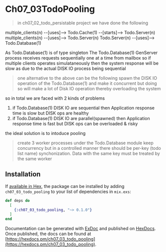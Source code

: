 # Ch07_03TodoPooling

> in ch07_02_todo_persistable project we have done the following 

multiple_clients(n) --[uses]--> Todo.Cache(1)    --[starts]--> Todo.Server(n) 
multiple_clients(n) --[uses]--> Todo.Server(n)
Todo.Server(n)      --[uses]--> Todo.Database(1)

As Todo.Database(1) is of type singleton
The Todo.Database(1) GenServer process receives requests sequentially one at a time from mailbox
so if multiple clients operates simulataneously then the system response 
will be slow as due to the actual DISK IO process being sequential 

> one alternative to the above can be the following
spawn the DISK IO operation of the Todo.Database(1) and make it concurrent 
but doing so will make a lot of Disk IO operation thereby overloading the system 

so in total we are faced with 2 kinds of problems 
1. if Todo.Database(1) DISK IO are sequential then Application response time is slow but DISK ops are healthy 
2. if Todo.Database(1) DISK IO are parallel(spawned) then Application response time is fast but DISK ops can be overloaded & risky

the ideal solution is to intoduce pooling 
> create 3 worker processes under the Todo.Database module 
> keep concurrency but in a controlled manner 
> there should be per-key (todo list name) synchonization. 
  Data with the same key must be treated by the same worker 

  

## Installation

If [available in Hex](https://hex.pm/docs/publish), the package can be installed
by adding `ch07_03_todo_pooling` to your list of dependencies in `mix.exs`:

```elixir
def deps do
  [
    {:ch07_03_todo_pooling, "~> 0.1.0"}
  ]
end
```

Documentation can be generated with [ExDoc](https://github.com/elixir-lang/ex_doc)
and published on [HexDocs](https://hexdocs.pm). Once published, the docs can
be found at [https://hexdocs.pm/ch07_03_todo_pooling](https://hexdocs.pm/ch07_03_todo_pooling).

